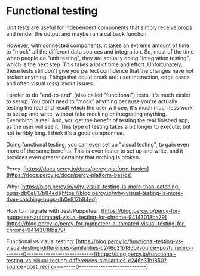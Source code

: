 # Functional testing

Unit tests are useful for independent components that simply receive props and render the output and maybe run a callback function. 

However, with connected components, it takes an extreme amount of time to "mock" all the different data sources and integration. So, most of the time when people do "unit testing", they are actually doing "integration testing", which is the next step. This takes a lot of time and effort. Unfortunately, these tests still don't give you perfect confidence that the changes have not broken anything. Things that could break are: user interaction, edge cases, and often visual \(css\) layout issues. 

I prefer to do "end-to-end" \(also called "functional"\) tests. It's much easier to set up. You don't need to "mock" anything because you're actually testing the real end result which the user will see. It's much much less work to set up and write, without fake mocking or integrating anything. Everything is real. And, you get the benefit of testing the real finished app, as the user will see it. This type of testing takes a bit longer to execute, but not terribly long. I think it's a good compromise.

Doing functional testing, you can even set up "visual testing", to gain even more of the same benefits. This is even faster to set up and write, and it provides even greater certainty that nothing is broken.

Percy: [https://docs.percy.io/docs/percy-platform-basics](https://docs.percy.io/docs/percy-platform-basics)

Why: [https://blog.percy.io/why-visual-testing-is-more-than-catching-bugs-db0e817b84ed](https://blog.percy.io/why-visual-testing-is-more-than-catching-bugs-db0e817b84ed)

How to integrate with Jest/Puppeteer: [https://blog.percy.io/percy-for-puppeteer-automated-visual-testing-for-chrome-94143018ba79](https://blog.percy.io/percy-for-puppeteer-automated-visual-testing-for-chrome-94143018ba79)

Functional vs visual testing: [https://blog.percy.io/functional-testing-vs-visual-testing-differences-similarities-c246c31b1850?source=post\_recirc---------0----------------------------](https://blog.percy.io/functional-testing-vs-visual-testing-differences-similarities-c246c31b1850?source=post_recirc---------0----------------------------)


